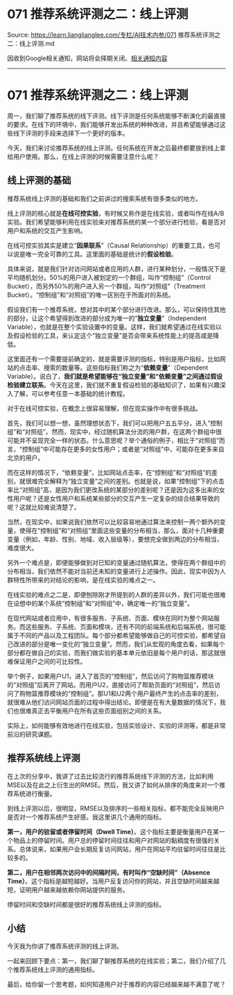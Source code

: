 # 071 推荐系统评测之二：线上评测 

Source: https://learn.lianglianglee.com/专栏/AI技术内参/071 推荐系统评测之二：线上评测.md

因收到Google相关通知，网站将会择期关闭。[相关通知内容](https://lumendatabase.org/notices/44265620)

---

# 071 推荐系统评测之二：线上评测

周一，我们聊了推荐系统的线下评测。线下评测是任何系统能够不断演化的最直接的要求。在线下的环境中，我们能够开发出系统的种种改进，并且希望能够通过这些线下评测的手段来选择下一个更好的版本。

今天，我们来讨论推荐系统的线上评测。任何系统在开发之后最终都要放到线上拿给用户使用。那么，在线上评测的时候需要注意什么呢？

## 线上评测的基础

推荐系统线上评测的基础和我们之前讲过的搜索系统有很多类似的地方。

线上评测的核心就是**在线可控实验**，有时候又称作是在线实验，或者叫作在线A/B实验。我们希望能够利用在线实验来对推荐系统的某一个部分进行检验，看是否对用户和系统的交互产生影响。

在线可控实验其实是建立“**因果联系**”（Causal Relationship）的重要工具，也可以说是唯一完全可靠的工具。这里面的基础是统计的**假设检验**。

具体来说，就是我们针对访问网站或者应用的人群，进行某种划分，一般情况下是平均随机划分。50%的用户进入被划定的一个群组，叫作“控制组”（Control Bucket），而另外50%的用户进入另一个群组，叫作“对照组”（Treatment Bucket）。“控制组”和“对照组”的唯一区别在于所面对的系统。

假设我们有一个推荐系统，想对其中的某个部分进行改进。那么，可以保持住其他的部分，让这个希望得到改进的部分成为唯一的“**独立变量**”（Independent Variable），也就是在整个实验设置中的变量。这样，我们就希望通过在线实验以及假设检验的工具，来认定这个“独立变量”是否会带来系统性能上的提高或是降低。

这里面还有一个需要提前确定的，就是需要评测的指标，特别是用户指标，比如网站的点击率、搜索的数量等。这些指标我们称之为“**依赖变量**”（Dependent Variable）。说白了，**我们就是希望能够在“独立变量”和“依赖变量”之间通过假设检验建立联系**。今天在这里，我们就不重复假设检验的基础知识了，如果有兴趣深入了解，可以参考任意一本基础的统计教程。

对于在线可控实验，在概念上很容易理解，但在现实操作中有很多挑战。

首先，我们可以想一想，虽然理想状态下，我们可以把用户五五平分，进入“控制组”和“对照组”。然而，现实中，经过随机算法分流的用户群，在这两个群组中很可能并不呈现完全一样的状态。什么意思呢？举个通俗的例子，相比于“对照组”而言，“控制组”中可能存在更多的女性用户；或者是“对照组”中，可能存在更多来自北京的用户。

而在这样的情况下，“依赖变量”，比如网站点击率，在“控制组”和“对照组”的差别，就很难完全解释为“独立变量”之间的差别。也就是说，如果“控制组”下的点击率比“对照组”高，是因为我们更改系统的某部分的差别呢？还是因为这多出来的女性用户呢？还是女性用户和系统某些部分的交互产生一定复杂的综合结果导致的呢？这就比较难说清楚了。

当然，在现实中，如果说我们依然可以比较容易地通过算法来控制一两个额外的变量，使得在“控制组”和“对照组”里面这些变量的分布相当，那么，面对十几种重要变量（例如，年龄、性别、地域、收入层级等），要想完全做到两边的分布相当，难度很大。

另外一个难点是，即便能够做到对已知的变量通过随机算法，使得在两个群组中的分布相当，我们依然不能对当前还未知的变量进行上述操作。因此，现实中因为人群特性所带来的对结论的影响，是在线实验的难点之一。

在线实验的难点之二是，即便刨除刚才所提到的人群的差异以外，我们可能也很难在设想中的某个系统“控制组”和“对照组”中，确定唯一的“独立变量”。

在现代网站或者应用中，有很多服务、子系统、页面、模块在同时为整个网站服务。而这些服务、子系统、页面和模块，还有不同的前端系统和后端系统，很可能属于不同的产品以及工程团队。每个部分都希望能够做自己的可控实验，都希望自己改进的部分是唯一变化的“独立变量”。然而，我们从宏观的角度去看，如果每个部分都在做自己的实验，而我们做实验的基本单元依旧是每个用户的话，那这就很难保证用户之间的可比较性。

举个例子，如果用户U1，进入了首页的“控制组”，然后访问了购物篮推荐模块的“对照组”后离开了网站。而用户U2，直接访问了帮助页面的“对照组”，然后访问了购物篮推荐模块的“控制组”。那U1和U2两个用户最终产生的点击率的差别，就很难从他们访问网站页面的过程中得出结论。即便是在有大量数据的情况下，我们也很难真正去平衡用户在所有这些页面组别之间的关系。

实际上，如何能够有效地进行在线实验，包括实验设计、实验的评测等，都是非常前沿的研究课题。

## 推荐系统线上评测

在上次的分享中，我讲了过去比较流行的推荐系统线下评测的方法，比如利用MSE以及在此之上衍生出的RMSE。然后，我又讲了如何从排序的角度来对一个推荐系统进行衡量。

到线上评测以后，很明显，RMSE以及排序的一些相关指标，都不能完全反映用户是否对一个推荐系统产生好感。我这里讲几个通用的指标。

**第一，用户的驻留或者停留时间（Dwell Time）**。这个指标主要是衡量用户在某一个物品上的停留时间。用户总的停留时间往往和用户对网站的黏稠度有很强的关系。总体说来，如果用户会长期反复访问网站，用户在网站平均驻留时间往往是比较多的。

**第二，用户在相邻两次访问中的间隔时间，有时叫作“空缺时间”（Absence Time）**。这个指标是越短越好。当用户反复访问你的网站，并且空缺时间越来越短，证明用户越来越依赖你网站提供的服务。

停留时间和空缺时间都是很好的推荐系统线上评测的指标。

## 小结

今天我为你讲了推荐系统评测的线上评测。

一起来回顾下要点：第一，我们聊了聊推荐系统的在线实验；第二，我们介绍了几个推荐系统线上评测的通用指标。

最后，给你留一个思考题，如何知道用户对于推荐的内容已经越来越不满意了呢？